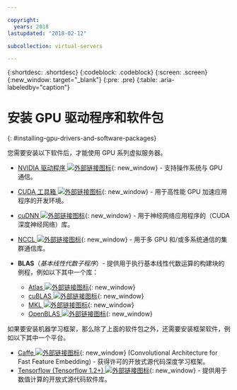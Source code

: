```yaml
---

copyright:
  years: 2018
lastupdated: "2018-02-12"

subcollection: virtual-servers

---
```


{:shortdesc: .shortdesc}
{:codeblock: .codeblock}
{:screen: .screen}
{:new_window: target="_blank"}
{:pre: .pre}
{:table: .aria-labeledby="caption"}

# 安装 GPU 驱动程序和软件包
{: #installing-gpu-drivers-and-software-packages}

您需要安装以下软件后，才能使用 GPU 系列虚拟服务器。
* [NVIDIA 驱动程序 ![外部链接图标](../icons/launch-glyph.svg "外部链接图标")](http://www.nvidia.com/drivers){: new_window} - 支持操作系统与 GPU 通信。
* [CUDA 工具箱 ![外部链接图标](../icons/launch-glyph.svg "外部链接图标")](https://docs.nvidia.com/cuda/){: new_window} - 用于高性能 GPU 加速应用程序的开发环境。
* [cuDNN ![外部链接图标](../icons/launch-glyph.svg "外部链接图标")](https://developer.nvidia.com/cudnn){: new_window} - 用于神经网络应用程序的（CUDA 深度神经网络）库。
* [NCCL ![外部链接图标](../icons/launch-glyph.svg "外部链接图标")](http://docs.nvidia.com/deeplearning/sdk/nccl-install-guide/index.html){: new_window} - 用于多 GPU 和/或多系统通信的集群通信库。

* **BLAS**（_基本线性代数子程序_）- 提供用于执行基本线性代数运算的构建块的例程，例如以下其中一个库：
  - [Atlas ![外部链接图标](../icons/launch-glyph.svg "外部链接图标")](http://math-atlas.sourceforge.net/atlas_install/){: new_window}
  - [cuBLAS ![外部链接图标](../icons/launch-glyph.svg "外部链接图标")](https://developer.nvidia.com/cublas){: new_window}
  - [MKL ![外部链接图标](../icons/launch-glyph.svg "外部链接图标")](https://software.intel.com/en-us/mkl-developer-reference-c-blas-and-sparse-blas-routines){: new_window}
  - [OpenBLAS ![外部链接图标](../icons/launch-glyph.svg "外部链接图标")](http://www.openblas.net/){: new_window}

如果要安装机器学习框架，那么除了上面的软件包之外，还需要安装框架软件，例如以下其中一个平台。
* [Caffe ![外部链接图标](../icons/launch-glyph.svg "外部链接图标")](https://www.nvidia.com/en-us/data-center/gpu-accelerated-applications/caffe/){: new_window} (Convolutional Architecture for Fast Feature Embedding) - 获得许可的开放式源代码深度学习框架。
* [Tensorflow (Tensorflow 1.2+) ![外部链接图标](../icons/launch-glyph.svg "外部链接图标")](https://www.tensorflow.org/install/){: new_window} - 提供用于数值计算的开放式源代码软件库。

